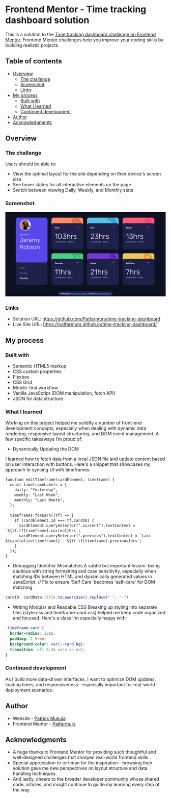 # Frontend Mentor - Time tracking dashboard solution

This is a solution to the [Time tracking dashboard challenge on Frontend Mentor](https://www.frontendmentor.io/challenges/time-tracking-dashboard-UIQ7167Jw). Frontend Mentor challenges help you improve your coding skills by building realistic projects. 

## Table of contents

- [Overview](#overview)
  - [The challenge](#the-challenge)
  - [Screenshot](#screenshot)
  - [Links](#links)
- [My process](#my-process)
  - [Built with](#built-with)
  - [What I learned](#what-i-learned)
  - [Continued development](#continued-development)
- [Author](#author)
- [Acknowledgments](#acknowledgments)


## Overview

### The challenge

Users should be able to:

- View the optimal layout for the site depending on their device's screen size
- See hover states for all interactive elements on the page
- Switch between viewing Daily, Weekly, and Monthly stats

### Screenshot

![](images/screenshot.png)

### Links

- Solution URL: https://github.com/Patfarmurs/time-tracking-dashboard
- Live Site URL: https://patfarmurs.github.io/time-tracking-dashboard/

## My process

### Built with

- Semantic HTML5 markup
- CSS custom properties
- Flexbox
- CSS Grid
- Mobile-first workflow
- Vanilla JavaScript (DOM manipulation, fetch API)
- JSON for data structure

### What I learned

Working on this project helped me solidify a number of front-end development concepts, especially when dealing with dynamic data rendering, responsive layout structuring, and DOM event management. A few specific takeaways I’m proud of:

- Dynamically Updating the DOM

I learned how to fetch data from a local JSON file and update content based on user interaction with buttons. Here's a snippet that showcases my approach to syncing UI with timeframes:

```JS
function editTimeframe(cardElement, timeframe) {
  const timeframeLabels = {
    daily: "Yesterday",
    weekly: "Last Week",
    monthly: "Last Month",
  };

  timeframes.forEach((tf) => {
    if (cardElement.id === tf.cardID) {
      cardElement.querySelector(".current").textContent = `${tf.tf[timeframe].current}hrs`;
      cardElement.querySelector(".previous").textContent = `Last ${capitalize(timeframe)} - ${tf.tf[timeframe].previous}hrs`;
    }
  });
}
```
- Debugging Identifier Mismatches
A subtle but important lesson: being cautious with string formatting and case sensitivity, especially when matching IDs between HTML and dynamically generated values in JavaScript.
// Fix to ensure 'Self Care' becomes 'self-care' for DOM matching

```js
cardID: cardData.title.toLowerCase().replace(" ", "-")
```

- Writing Modular and Readable CSS
Breaking up styling into separate files (style.css and timeframe-card.css) helped me keep code organized and focused. Here's a class I'm especially happy with:

```css
.timeframe-card {
  border-radius: 12px;
  padding: 1.5rem;
  background-color: var(--card-bg);
  transition: all 0.3s ease-in-out;
}
```


### Continued development

As I build more data-driven interfaces, I want to optimize DOM updates, loading times, and responsiveness—especially important for real-world deployment scenarios.


## Author

- Website - [Patrick Mukula](https://patfarmurs.github.io/Building-a-Portfolio/)
- Frontend Mentor - [Patfarmurs](https://www.frontendmentor.io/profile/Patfarmurs)


## Acknowledgments

- A huge thanks to Frontend Mentor for providing such thoughtful and well-designed challenges that sharpen real-world frontend skills.
- Special appreciation to tortiman for the inspiration—browsing their solution gave me new perspectives on layout structure and data handling techniques.
- And lastly, cheers to the broader developer community whose shared code, articles, and insight continue to guide my learning every step of the way.
